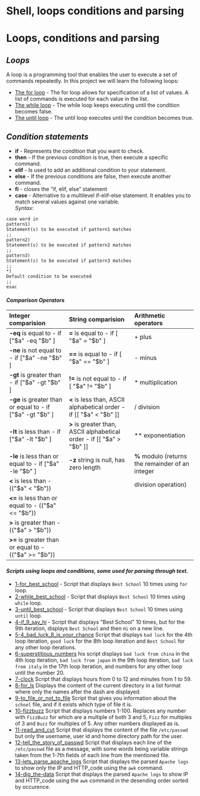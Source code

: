 # Shell, loops conditions and parsing

# Loops, conditions and parsing
## *Loops*
A loop is a programming tool that enables the user to execute a set of commands repeatedly. In this project we will learn the following loops:
* [The for loop](https://tldp.org/LDP/Bash-Beginners-Guide/html/sect_09_01.html) - The for loop allows for specification of a list of values. A list of commands is executed for each value in the list.
* [The while loop](https://tldp.org/LDP/Bash-Beginners-Guide/html/sect_09_02.html) - The while loop keeps executing until the condition becomes false.
* [The until loop](https://tldp.org/LDP/Bash-Beginners-Guide/html/sect_09_03.html) - The until loop executes until the condition becomes true.


## *Condition statements*
* **if** - Represents the condition that you want to check.
* **then** - If the previous condition is true, then execute a specific command.
* **elif** - Is used to add an additional condition to your statement.
* **else** - If the previous conditions are false, then execute another command.
* **fi** - closes the “if, elif, else” statement
* **case** - Alternative to a multilevel if-elif-else statement. It enables you to match several values against one variable. </br> 
*Syntax*:

```
case word in
pattern1)
Statement(s) to be executed if pattern1 matches
;;
pattern2)
Statement(s) to be executed if pattern2 matches
;;
pattern3)
Statement(s) to be executed if pattern3 matches
;;
*)
Default condition to be executed
;;
esac
```

#### *Comparison Operators*

Integer comparision | String comparision | Arithmetic operators
:----- | :-------- | :------
**-eq** is equal to - if ["$a" -eq "$b" ] | **=** is equal to - if [ "$a" = "$b" ] | + plus
**-ne** is not equal to - if ["$a" -ne "$b" ] | **==** is equal to - if [ "$a" == "$b" ] | - minus
**-gt** is greater than - if ["$a" -gt "$b" ] | **!=** is not equal to - if [ "$a" != "$b" ] | * multiplication
**-ge** is greater than or equal to - if ["$a" -gt "$b" ] | **<** is less than, ASCII alphabetical order - if [[ "$a" < "$b" ]] | / division
**-lt** is less than - if ["$a" -lt "$b" ] | **>** is greater than, ASCII alphabetical order - if [[ "$a" > "$b" ]] | ** exponentiation
**-le** is less than or equal to - if ["$a" -le "$b" ] | **-z** string is null, has zero length |**%** modulo (returns the remainder of an integer
**<** is less than - (("$a" < "$b")) | |  division operation)
**<=** is less than or equal to - (("$a" <= "$b")) | 
**>** is greater than - (("$a" > "$b")) | 
**>=**  is greater than or equal to - (("$a" >= "$b")) | 


#### *Scripts using loops and conditions, some used for parsing through text.*

- [1-for_best_school](https://github.com/Donaldoo/shell/tree/main/loops_conditions_and_parsing) - Script that displays `Best School` 10 times using `for` loop.
- [2-while_best_school](https://github.com/Donaldoo/shell/blob/main/loops_conditions_and_parsing/2-while_best_school) - Script that displays `Best School` 10 times using `while` loop.
- [3-until_best_school](https://github.com/Donaldoo/shell/blob/main/loops_conditions_and_parsing/3-until_best_school) - Script that displays `Best School` 10 times using `until` loop.
- [4-if_9_say_hi](https://github.com/Donaldoo/shell/blob/main/loops_conditions_and_parsing/4-if_9_say_hi) - Script that displays "Best School" 10 times, but for the 9th iteration, displays `Best School` and then `Hi` on a new line.
- [5-4_bad_luck_8_is_your_chance](https://github.com/Donaldoo/shell/blob/main/loops_conditions_and_parsing/5-4_bad_luck_8_is_your_chance) Script that displays `bad luck` for the 4th loop iteration, `good luck` for the 8th loop iteration and `Best School` for any other loop iterations.
- [6-superstitious_numbers](https://github.com/Donaldoo/shell/blob/main/loops_conditions_and_parsing/6-superstitious_numbers) his script displays `bad luck from china` in the 4th loop iteration, `bad luck from japan` in the 9th loop iteration, `bad luck from italy` in the 17th loop iteration, and numbers for any other loop until the number 20.
- [7-clock](https://github.com/Donaldoo/shell/blob/main/loops_conditions_and_parsing/7-clock) Script that displays hours from 0 to 12 and minutes from 1 to 59.
- [8-for_ls](https://github.com/Donaldoo/shell/blob/main/loops_conditions_and_parsing/8-for_ls) Displays the content of the current directory in a list format where only the names after the dash are displayed.
- [9-to_file_or_not_to_file](https://github.com/Donaldoo/shell/blob/main/loops_conditions_and_parsing/9-to_file_or_not_to_file) Script that gives you information about the `school` file, and if it exists which type of file it is.
- [10-fizzbuzz](https://github.com/Donaldoo/shell/blob/main/loops_conditions_and_parsing/10-fizzbuzz) Script that displays numbers 1-100. Replaces any number with `FizzBuzz` for which are a multiple of both 3 and 5, `Fizz` for multiples of 3 and `Buzz` for multiples of 5. Any other numbers displayed as is.
- [11-read_and_cut](https://github.com/Donaldoo/shell/blob/main/loops_conditions_and_parsing/11-read_and_cut) Script that displays the content of the file `/etc/passwd` but only the username, user id and home directory path for the user.
- [12-tell_the_story_of_passwd](https://github.com/Donaldoo/shell/blob/main/loops_conditions_and_parsing/12-tell_the_story_of_passwd)  Script that displays each line of the `/etc/passwd` file as a message, with some words being variable strings taken from the 1-7th fields of each line from the mentioned file.
- [13-lets_parse_apache_logs](https://github.com/Donaldoo/shell/blob/main/loops_conditions_and_parsing/13-lets_parse_apache_logs) Script that displays the parsed `Apache logs` to show only the IP and HTTP_code using the `awk` command.
- [14-dig_the-data](https://github.com/Donaldoo/shell/blob/main/loops_conditions_and_parsing/14-dig_the-data) Script that displays the parsed `Apache logs` to show IP and HTTP_code using the `awk` command in the desending order sorted by occurence.
